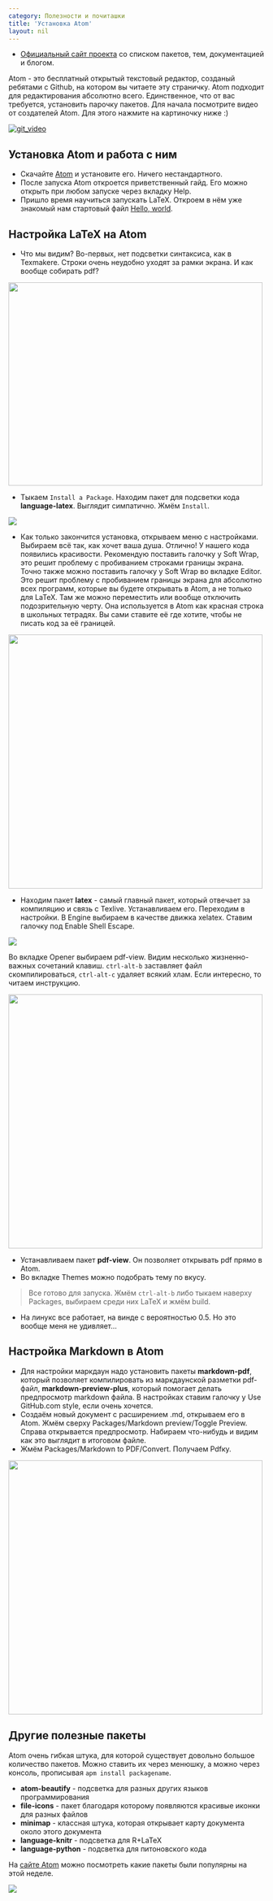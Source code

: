```yaml
---
category: Полезности и почиташки
title: 'Установка Atom'
layout: nil
---
```


* [Официальный сайт проекта](https://atom.io/packages/list) со списком пакетов, тем, документацией и блогом.

Atom - это бесплатный открытый текстовый редактор, созданый ребятами с Github, на котором вы читаете эту страничку. Atom подходит для редактирования абсолютно всего. Единственное, что от вас требуется, установить парочку пакетов. Для начала посмотрите видео от создателей Atom. Для этого нажмите на картиночку ниже :)

[![git_video](https://img.youtube.com/vi/Y7aEiVwBAdk/0.jpg)](https://www.youtube.com/watch?v=Y7aEiVwBAdk)

## Установка Atom и работа с ним

* Скачайте [Atom](https://atom.io/) и установите его. Ничего нестандартного.
* После запуска Atom откроется приветственный гайд. Его можно открыть при любом запуске через вкладку Help.
* Пришло время научиться запускать LaTeX. Откроем в нём уже знакомый нам стартовый файл [Hello, world](https://github.com/FUlyankin/LaTeX/raw/master/settings_instruction/fast_start.tex). 

## Настройка LaTeX на Atom

* Что мы видим? Во-первых, нет подсветки синтаксиса, как в Texmakere. Строки очень неудобно уходят за рамки экрана. И как вообще собирать pdf? 

<img align="center" src="https://raw.githubusercontent.com/FUlyankin/LaTeX/master/settings_instruction/atom_1.png" height="400" width="500">


* Тыкаем `Install a Package`. Находим пакет для подсветки кода **language-latex**. Выглядит симпатично. Жмём `Install`.

![](https://raw.githubusercontent.com/FUlyankin/LaTeX/master/settings_instruction/atom_2.png)

* Как только закончится установка, открываем меню с настройками. Выбираем всё так, как хочет ваша душа. Отлично! У нашего кода появились красивости. Рекомендую поставить галочку у Soft Wrap, это решит проблему с пробиванием строками границы экрана. Точно также можно поставить галочку у Soft Wrap во вкладке Editor. Это решит проблему с пробиванием границы экрана для абсолютно всех программ, которые вы будете открывать в Atom, а не только для LaTeX. Там же можно переместить или вообще отключить подозрительную черту. Она используется в Atom как красная строка в школьных тетрадях. Вы сами ставите её где хотите, чтобы не писать код за её границей. 

<img align="center" src="https://github.com/FUlyankin/LaTeX/blob/master/settings_instruction/atom_5.png" height="500" width="500"> 


* Находим пакет **latex** - самый главный пакет, который отвечает за компиляцию и связь с Texlive. Устанавливаем его. Переходим в настройки. В Engine выбираем в качестве движка xelatex. Ставим галочку под Enable Shell Escape. 

![](https://raw.githubusercontent.com/FUlyankin/LaTeX/master/settings_instruction/atom_3.png)

Во вкладке Opener выбираем pdf-view. Видим несколько жизненно-важных сочетаний клавиш. `ctrl-alt-b` заставляет файл скомпилироваться, `ctrl-alt-c` удаляет всякий хлам. Если интересно, то читаем инструкцию.

<img align="center" src="https://github.com/FUlyankin/LaTeX/blob/master/settings_instruction/atom_4.png" height="500" width="500"> 


* Устанавливаем пакет **pdf-view**. Он позволяет открывать pdf прямо в Atom.
* Во вкладке Themes можно подобрать тему по вкусу.

>Все готово для запуска. Жмём `ctrl-alt-b` либо тыкаем  наверху Packages, выбираем среди них LaTeX и жмём build. 
 
* На линукс все работает, на винде с вероятностью 0.5. Но это вообще меня не удивляет...


## Настройка Markdown в Atom

* Для настройки маркдаун надо установить пакеты **markdown-pdf**, который позволяет компилировать из маркдаунской разметки pdf-файл, **markdown-preview-plus**, который помогает делать предпросмотр markdown файла. В настройках ставим галочку у Use GitHub.com style, если очень хочется.  
* Создаём новый документ с расширением .md, открываем его в Atom. Жмём сверху Packages/Markdown preview/Toggle Preview. Справа открывается предпросмотр. Набираем что-нибудь и видим как это выглядит в итоговом файле. 
* Жмём Packages/Markdown to PDF/Convert. Получаем Pdfку. 

<img align="center" src="https://github.com/FUlyankin/LaTeX/blob/master/settings_instruction/atom_6.png" height="500" width="500"> 

## Другие полезные пакеты 

Atom очень гибкая штука, для которой существует довольно большое количество пакетов. Можно ставить их через менюшку, а можно через консоль, прописывая `apm install packagename`. 

* **atom-beautify** - подсветка для разных других языков программирования
* **file-icons** - пакет благодаря которому появляются красивые иконки для разных файлов
* **minimap** - классная штука, которая открывает карту документа около этого документа
* **language-knitr** - подсветка для R+LaTeX 
* **language-python** - подсветка для питоновского кода

На [сайте Atom](https://atom.io/packages) можно посмотреть какие пакеты были популярны на этой неделе. 

![](https://github.com/FUlyankin/LaTeX/blob/master/settings_instruction/atom_logo.png)

